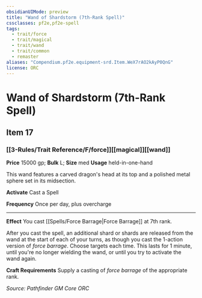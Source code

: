 ```yaml
---
obsidianUIMode: preview
title: "Wand of Shardstorm (7th-Rank Spell)"
cssclasses: pf2e,pf2e-spell
tags:
  - trait/force
  - trait/magical
  - trait/wand
  - trait/common
  - remaster
aliases: "Compendium.pf2e.equipment-srd.Item.WeX7rAO2kAyP0QnG"
license: ORC
---
```

# Wand of Shardstorm (7th-Rank Spell)
## Item 17
### [[3-Rules/Trait Reference/F/force]][[magical]][[wand]]


**Price** 15000 gp; 
**Bulk** L; **Size** med
**Usage** held-in-one-hand

This wand features a carved dragon's head at its top and a polished metal sphere set in its midsection.

**Activate** Cast a Spell

**Frequency** Once per day, plus overcharge

* * *

**Effect** You cast [[Spells/Force Barrage|Force Barrage]] at 7th rank.

After you cast the spell, an additional shard or shards are released from the wand at the start of each of your turns, as though you cast the 1-action version of _force barrage_. Choose targets each time. This lasts for 1 minute, until you're no longer wielding the wand, or until you try to activate the wand again.

**Craft Requirements** Supply a casting of _force barrage_ of the appropriate rank.

*Source: Pathfinder GM Core*
*ORC*
